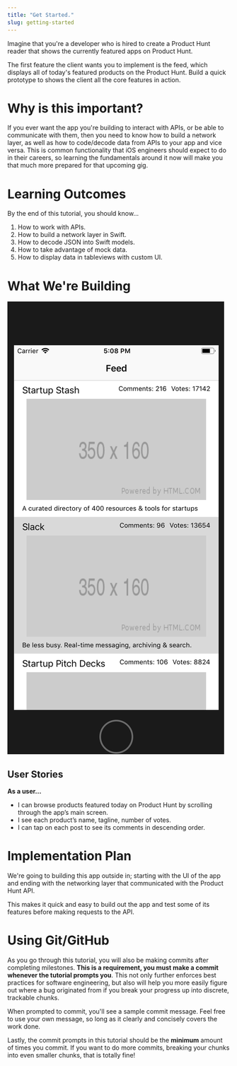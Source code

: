 ```yaml
---
title: "Get Started."
slug: getting-started
---
```


Imagine that you're a developer who is hired to create a Product Hunt reader that shows the currently featured apps on Product Hunt.

The first feature the client wants you to implement is the feed, which displays all of today's featured products on the Product Hunt. Build a quick prototype to shows the client all the core features in action.

# Why is this important?

If you ever want the app you're building to interact with APIs, or be able to communicate with them, then you need to know how to build a network layer, as well as how to code/decode data from APIs to your app and vice versa. This is common functionality that iOS engineers should expect to do in their careers, so learning the fundamentals around it now will make you that much more prepared for that upcoming gig.

# Learning Outcomes

By the end of this tutorial, you should know...

1. How to work with APIs.
1. How to build a network layer in Swift.
1. How to decode JSON into Swift models.
1. How to take advantage of mock data.
1. How to display data in tableviews with custom UI.

# What We're Building

![Preview final product](assets/01_what-were-building_final-product.png)

## User Stories

**As a user...**

- I can browse products featured today on Product Hunt by scrolling through the app’s main screen.
- I see each product’s name, tagline, number of votes.
- I can tap on each post to see its comments in descending order.

# Implementation Plan

We're going to building this app outside in; starting with the UI of the app and ending with the networking layer that communicated with the Product Hunt API.

This makes it quick and easy to build out the app and test some of its features before making requests to the API.

# Using Git/GitHub

As you go through this tutorial, you will also be making commits after completing milestones. **This is a requirement, you must make a commit whenever the tutorial prompts you**. This not only further enforces best practices for software engineering, but also will help you more easily figure out where a bug originated from if you break your progress up into discrete, trackable chunks.

When prompted to commit, you'll see a sample commit message. Feel free to use your own message, so long as it clearly and concisely covers the work done.

Lastly, the commit prompts in this tutorial should be the **minimum** amount of times you commit. If you want to do more commits, breaking your chunks into even smaller chunks, that is totally fine!
